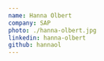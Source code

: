 ```yaml
---
name: Hanna Olbert
company: SAP
photo: ./hanna-olbert.jpg
linkedin: hanna-olbert
github: hannaol
---
```

